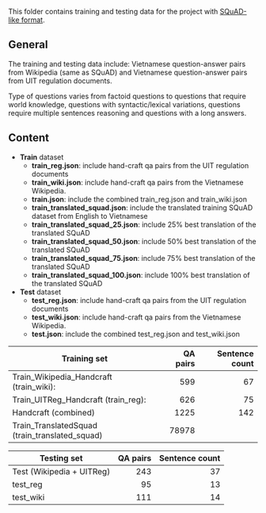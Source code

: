 This folder contains training and testing data for the project with [SQuAD-like format](https://rajpurkar.github.io/SQuAD-explorer/).

## General
The training and testing data include: Vietnamese question-answer pairs from Wikipedia (same as SQuAD) and Vietnamese question-answer pairs from UIT regulation documents.

Type of questions varies from factoid questions to questions that require world knowledge, questions with syntactic/lexical variations, questions require multiple sentences reasoning and questions with a long answers.  

## Content
- **Train** dataset
	- **train_reg.json**: include hand-craft qa pairs from the UIT regulation documents
	- **train_wiki.json**: include hand-craft qa pairs from the Vietnamese Wikipedia.
	- **train.json**: include the combined train_reg.json and train_wiki.json
	- **train_translated_squad.json**: include the translated training SQuAD dataset from English to Vietnamese
	- **train_translated_squad_25.json**: include 25% best translation of the translated SQuAD
	- **train_translated_squad_50.json**: include 50% best translation of the translated SQuAD
	- **train_translated_squad_75.json**: include 75% best translation of the translated SQuAD
	- **train_translated_squad_100.json**: include 100% best translation of the translated SQuAD
- **Test** dataset
	- **test_reg.json**: include hand-craft qa pairs from the UIT regulation documents
	- **test_wiki.json**: include hand-craft qa pairs from the Vietnamese Wikipedia.
	- **test.json**: include the combined test_reg.json and test_wiki.json


|		Training set							|	QA pairs	|	Sentence count	|
|-----------------------------------------------|--------------:|------------------:|
|Train_Wikipedia_Handcraft (train_wiki): 	 	|	  599		|		  67		|
|Train_UITReg_Handcraft (train_reg):			|	  626		|		  75		|
|Handcraft (combined)							|	  1225		|		 142		|
|Train_TranslatedSquad (train_translated_squad)	|	 78978      |					|
	
|		Testing set								|	QA pairs	|	Sentence count	|
|-----------------------------------------------|--------------:|------------------:|
|Test (Wikipedia + UITReg)						|	  243		|		  37		|
|	test_reg									|      95	    |		  13		|
|	test_wiki									|     111		|		  14		|